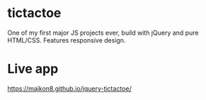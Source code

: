 # tictactoe
One of my first major JS projects ever, build with jQuery and pure HTML/CSS. Features responsive design.
# Live app
https://majkon8.github.io/jquery-tictactoe/
